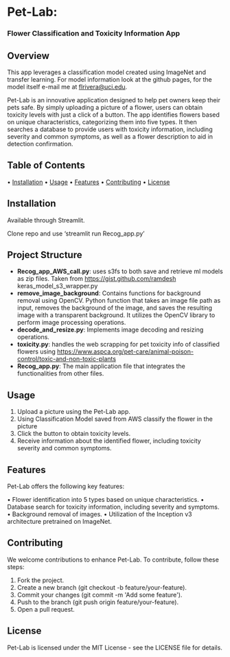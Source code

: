 [](https://share.streamlit.io/flrivera/pet-lab/main/Recog_app.py)

[](https://petlab.s3.us-east-2.amazonaws.com/5_flowers_trial.zip)


# Pet-Lab:
###  Flower Classification and Toxicity Information App
   
## Overview

This app leverages a classification model created using ImageNet and transfer learning.  For model information look at the github pages, for the model itself e-mail me at flrivera@uci.edu.

Pet-Lab is an innovative application designed to help pet owners keep their pets safe. By simply uploading a picture of a flower, users can obtain toxicity levels with just a click of a button. The app identifies flowers based on unique characteristics, categorizing them into five types. It then searches a database to provide users with toxicity information, including severity and common symptoms, as well as a flower description to aid in detection confirmation.

## Table of Contents

•	[Installation](#installation)
•	[Usage](#usage)
•	[Features](#features)
•	[Contributing](#contribution)
•	[License](#license)

## Installation
Available through Streamlit.

Clone repo and use ‘streamlit run Recog_app.py’



## Project Structure
- **Recog_app_AWS_call.py**: uses s3fs to both save and retrieve ml models as zip files. Taken from https://gist.github.com/ramdesh keras_model_s3_wrapper.py
- **remove_image_background**: Contains functions for background removal using OpenCV. Python function that takes an image file path as input, removes the background of the image, and saves the resulting image with a transparent background. It utilizes the OpenCV library to perform image processing operations.
- **decode_and_resize.py**: Implements image decoding and resizing operations.
-	**toxicity.py**:  handles the web scrapping for pet toxicity info of classified flowers using https://www.aspca.org/pet-care/animal-poison-control/toxic-and-non-toxic-plants
- **Recog_app.py**: The main application file that integrates the functionalities from other files.

## Usage


1.	Upload a picture using the Pet-Lab app.
2.	Using Classification Model saved from AWS classify the flower in the picture
3.	Click the button to obtain toxicity levels.
4.	Receive information about the identified flower, including toxicity severity and common symptoms.

## Features

Pet-Lab offers the following key features:

•	Flower identification into 5 types based on unique characteristics.
•	Database search for toxicity information, including severity and symptoms.
•	Background removal of images.
•	Utilization of the Inception v3 architecture pretrained on ImageNet.

##  Contributing

We welcome contributions to enhance Pet-Lab. To contribute, follow these steps:
1.	Fork the project.
2.	Create a new branch (git checkout -b feature/your-feature).
3.	Commit your changes (git commit -m 'Add some feature').
4.	Push to the branch (git push origin feature/your-feature).
5.	Open a pull request.
## License
Pet-Lab is licensed under the MIT License - see the LICENSE file for details.

